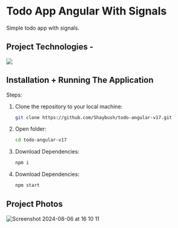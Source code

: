# Todo App Angular With Signals

Simple todo app with signals.

## Project Technologies - 

<img src="https://skillicons.dev/icons?i=angular,typescript,webstorm,html,css&perline=7" />

## Installation + Running The Application

Steps: 

1. Clone the repository to your local machine:
   ```sh
   git clone https://github.com/Shaybush/todo-angular-v17.git
   
2. Open folder:
   ```sh
   cd todo-angular-v17

3. Download Dependencies:
   ```sh
   npm i

4. Download Dependencies:
   ```sh
   npm start

## Project Photos

![Screenshot 2024-08-06 at 16 10 11](https://github.com/user-attachments/assets/af2b0dcd-74fb-470d-b4a5-663aa545432c)
